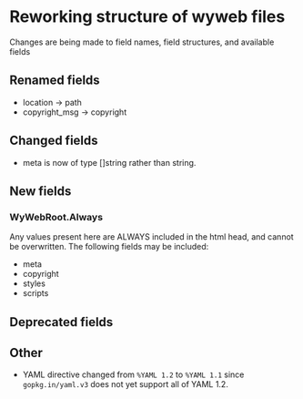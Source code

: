 # Reworking structure of wyweb files
Changes are being made to field names, field structures, and available fields
## Renamed fields
  - location → path
  - copyright_msg → copyright
## Changed fields
  - meta is now of type []string rather than string.
## New fields
### WyWebRoot.Always
  Any values present here are ALWAYS included in the html head, and cannot be overwritten. The following fields may be
  included:
  - meta
  - copyright
  - styles
  - scripts

## Deprecated fields
## Other
  - YAML directive changed from `%YAML 1.2` to `%YAML 1.1` since `gopkg.in/yaml.v3` does not yet support all of YAML
    1.2.
